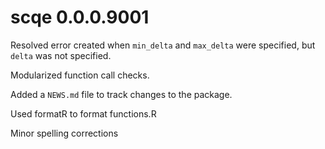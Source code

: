 # scqe 0.0.0.9001

Resolved error created when `min_delta` and `max_delta` were specified, but `delta` was not specified.

Modularized function call checks.

Added a `NEWS.md` file to track changes to the package.

Used formatR to format functions.R

Minor spelling corrections
